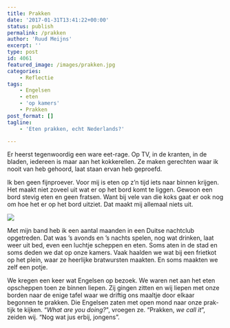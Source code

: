 ```yaml
---
title: Prakken
date: '2017-01-31T13:41:22+00:00'
status: publish
permalink: /prakken
author: 'Ruud Meijns'
excerpt: ''
type: post
id: 4061
featured_image: /images/prakken.jpg
categories:
    - Reflectie
tags:
    - Engelsen
    - eten
    - 'op kamers'
    - Prakken
post_format: []
tagline:
    - 'Eten prakken, echt Nederlands?'

---
```

Er heerst tegenwoordig een ware eet-rage. Op TV, in de kranten, in de bladen, iedereen is maar aan het kokkerellen. Ze maken gerechten waar ik nooit van heb gehoord, laat staan ervan heb geproefd.

Ik ben geen fijnproever. Voor mij is eten op z’n tijd iets naar binnen krijgen. Het maakt niet zoveel uit wat er op het bord komt te liggen. Gewoon een bord stevig eten en geen fratsen. Want bij vele van die koks gaat er ook nog om hoe het er op het bord uitziet. Dat maakt mij allemaal niets uit.

![](/images/prakken.jpg)

Met mijn band heb ik een aantal maanden in een Duitse nachtclub opgetreden. Dat was ’s avonds en ’s nachts spelen, nog wat drinken, laat weer uit bed, even een luchtje scheppen en eten. Soms aten in de stad en soms deden we dat op onze kamers. Vaak haalden we wat bij een frietkot op het plein, waar ze heerlijke bratwursten maakten. En soms maakten we zelf een potje.

We kregen een keer wat Engelsen op bezoek. We waren net aan het eten opscheppen toen ze binnen liepen. Zij gingen zitten en wij liepen met onze borden naar de enige tafel waar we driftig ons maaltje door elkaar begonnen te prakken. Die Engelsen zaten met open mond naar onze prak-tijk te kijken. “*What are you doing?*", vroegen ze. “Prakken, *we call it*”, zeiden wij. “Nog wat jus erbij, jongens”.